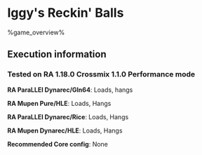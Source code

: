 # Iggy's Reckin' Balls 

%game_overview%

## Execution information

### Tested on RA 1.18.0 Crossmix 1.1.0 Performance mode

**RA ParaLLEl Dynarec/Gln64**: Loads, hangs

**RA Mupen Pure/HLE**: Loads, Hangs

**RA ParaLLEl Dynarec/Rice**: Loads, Hangs

**RA Mupen Dynarec/HLE**: Loads, Hangs

**Recommended Core config**: None